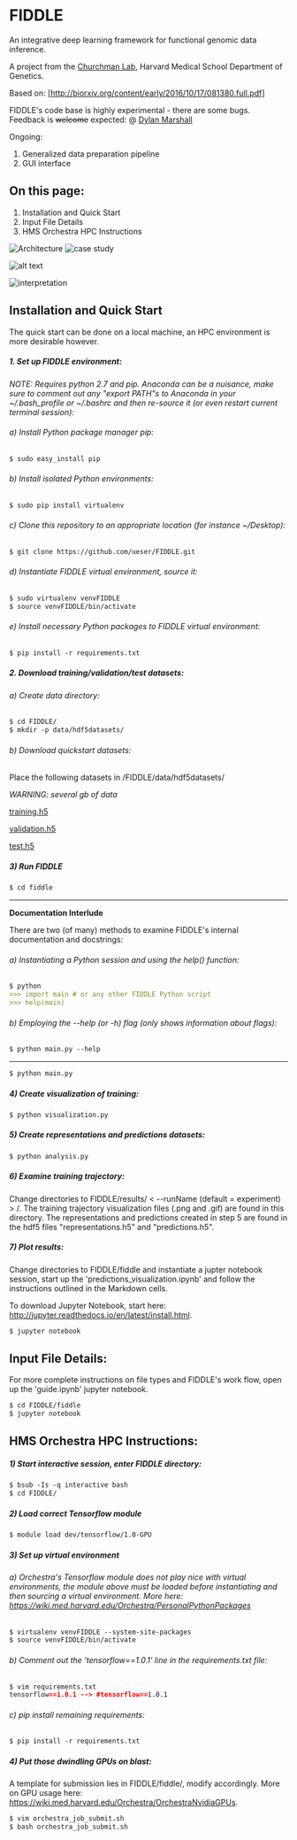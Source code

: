 # FIDDLE

An integrative deep learning framework for functional genomic data inference. 

A project from the [Churchman Lab](http://churchman.med.harvard.edu/), Harvard Medical School Department of Genetics.

Based on: [http://biorxiv.org/content/early/2016/10/17/081380.full.pdf]

FIDDLE's code base is highly experimental - there are some bugs. Feedback is ~~welcome~~ expected: @ [Dylan Marshall](https://github.com/DylanM-Marshall)

Ongoing:
1. Generalized data preparation pipeline
2. GUI interface

On this page:
---------------
1. Installation and Quick Start
2. Input File Details
3. HMS Orchestra HPC Instructions

<img src="https://preview.ibb.co/iDo3v5/FIDDLE_001.jpg" title="Architecture" />
<img src="https://preview.ibb.co/eSebF5/FIDDLE_002.jpg" title="case study" />

![alt text](https://cloud.githubusercontent.com/assets/1741502/24565878/28229be6-1625-11e7-88e5-555508e3e25c.gif)

<img src="https://preview.ibb.co/mwc2oQ/FIDDLE_003.jpg" title="interpretation" />

Installation and Quick Start 
----------------------------

The quick start can be done on a local machine, an HPC environment is more desirable however.

##### 1. Set up FIDDLE environment:

_NOTE: Requires python 2.7 and pip. Anaconda can be a nuisance, make sure to comment out any "export PATH"s to Anaconda in your ~/.bash_profile or ~/.bashrc and then re-source it (or even restart current terminal session):_

###### a) Install Python package manager pip:

```markdown 
$ sudo easy_install pip 
```

###### b) Install isolated Python environments:

```markdown
$ sudo pip install virtualenv
```

###### c) Clone this repository to an appropriate location (for instance ~/Desktop):

```markdown 
$ git clone https://github.com/ueser/FIDDLE.git 
```

###### d) Instantiate FIDDLE virtual environment, source it:

```markdown
$ sudo virtualenv venvFIDDLE
$ source venvFIDDLE/bin/activate
```

###### e) Install necessary Python packages to FIDDLE virtual environment:

```markdown
$ pip install -r requirements.txt
```

##### 2. Download training/validation/test datasets:

###### a) Create data directory:

```markdown
$ cd FIDDLE/
$ mkdir -p data/hdf5datasets/
```

###### b) Download quickstart datasets: 

Place the following datasets in /FIDDLE/data/hdf5datasets/

_WARNING: several gb of data_

[training.h5](https://drive.google.com/file/d/0B9aDFb1Ds4IzWWZ5aWhtTkVUWE0/view?usp=sharing)

[validation.h5](https://drive.google.com/file/d/0B9aDFb1Ds4IzZ3JrLXp3SEY5aGs/view?usp=sharing)

[test.h5](https://drive.google.com/file/d/0B9aDFb1Ds4IzT05wTTZVQmFvcG8/view?usp=sharing)

##### 3) Run FIDDLE

```markdown
$ cd fiddle
```
___
**Documentation Interlude**

There are two (of many) methods to examine FIDDLE's internal documentation and docstrings:

###### a) Instantiating a Python session and using the help() function:

```markdown
$ python
>>> import main # or any other FIDDLE Python script
>>> help(main)
```

###### b) Employing the --help (or -h) flag (only shows information about flags):

```markdown
$ python main.py --help
```
___

```markdown
$ python main.py
```

##### 4) Create visualization of training:

```markdown
$ python visualization.py
```

##### 5) Create representations and predictions datasets:

```markdown
$ python analysis.py
```

##### 6) Examine training trajectory:

Change directories to FIDDLE/results/ < --runName (default = experiment) > /. The training trajectory visualization files (.png and .gif) are found in this directory. The representations and predictions created in step 5 are found in the hdf5 files "representations.h5" and "predictions.h5".

##### 7) Plot results:

Change directories to FIDDLE/fiddle and instantiate a jupter notebook session, start up the 'predictions_visualization.ipynb' and follow the instructions outlined in the Markdown cells.

To download Jupyter Notebook, start here: http://jupyter.readthedocs.io/en/latest/install.html.

```markdown
$ jupyter notebook
```

Input File Details:
---------------------
For more complete instructions on file types and FIDDLE's work flow, open up the 'guide.ipynb' jupyter notebook. 

```markdown
$ cd FIDDLE/fiddle
$ jupyter notebook
```

HMS Orchestra HPC Instructions:
-------------------------------

##### 1) Start interactive session, enter FIDDLE directory:

```markdown
$ bsub -Is -q interactive bash
$ cd FIDDLE/
```

##### 2) Load correct Tensorflow module

```markdown
$ module load dev/tensorflow/1.0-GPU
```

##### 3) Set up virtual environment

###### a) Orchestra's Tensorflow module does not play nice with virtual environments, the module above _must_ be loaded before instantiating and then sourcing a virtual environment. More here: https://wiki.med.harvard.edu/Orchestra/PersonalPythonPackages

```markdown
$ virtualenv venvFIDDLE --system-site-packages
$ source venvFIDDLE/bin/activate
```

###### b) Comment out the 'tensorflow==1.0.1' line in the requirements.txt file:

```markdown
$ vim requirements.txt
tensorflow==1.0.1 --> #tensorflow==1.0.1
```

###### c) pip install remaining requirements:

```markdown
$ pip install -r requirements.txt
```

##### 4) Put those dwindling GPUs on blast:

A template for submission lies in FIDDLE/fiddle/, modify accordingly. More on GPU usage here: https://wiki.med.harvard.edu/Orchestra/OrchestraNvidiaGPUs.

```markdown
$ vim orchestra_job_submit.sh
$ bash orchestra_job_submit.sh
```
